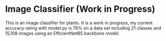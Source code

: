# Image Classifier (Work in Progress)

This is an image classifier for plants. It is a work in progress, my current accuracy rating with model.py is 76% on
a data set including 21 classes and 15,108 images using an EfficientNetB5 backbone model. 
